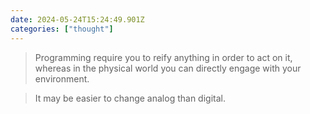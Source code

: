 ```yaml
---
date: 2024-05-24T15:24:49.901Z
categories: ["thought"]
---
```

> Programming require you to reify anything in order to act on it, whereas in the physical world you can directly engage with your environment.

> It may be easier to change analog than digital.
